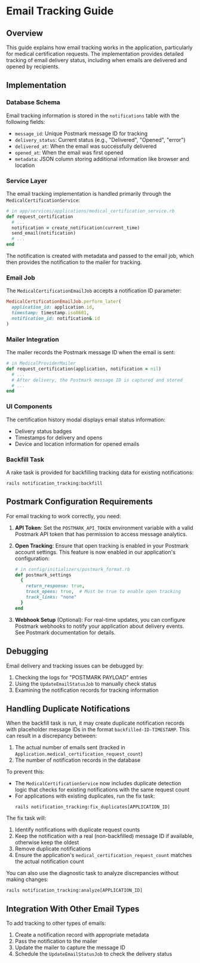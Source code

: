 # Email Tracking Guide

## Overview

This guide explains how email tracking works in the application, particularly for medical certification requests. The implementation provides detailed tracking of email delivery status, including when emails are delivered and opened by recipients.

## Implementation

### Database Schema

Email tracking information is stored in the `notifications` table with the following fields:

- `message_id`: Unique Postmark message ID for tracking
- `delivery_status`: Current status (e.g., "Delivered", "Opened", "error")
- `delivered_at`: When the email was successfully delivered
- `opened_at`: When the email was first opened
- `metadata`: JSON column storing additional information like browser and location

### Service Layer

The email tracking implementation is handled primarily through the `MedicalCertificationService`:

```ruby
# in app/services/applications/medical_certification_service.rb
def request_certification
  # ...
  notification = create_notification(current_time)
  send_email(notification)
  # ...
end
```

The notification is created with metadata and passed to the email job, which then provides the notification to the mailer for tracking.

### Email Job

The `MedicalCertificationEmailJob` accepts a notification ID parameter:

```ruby
MedicalCertificationEmailJob.perform_later(
  application_id: application.id, 
  timestamp: timestamp.iso8601,
  notification_id: notification&.id
)
```

### Mailer Integration

The mailer records the Postmark message ID when the email is sent:

```ruby
# in MedicalProviderMailer
def request_certification(application, notification = nil)
  # ...
  # After delivery, the Postmark message ID is captured and stored
  # ...
end
```

### UI Components

The certification history modal displays email status information:

- Delivery status badges
- Timestamps for delivery and opens
- Device and location information for opened emails

### Backfill Task

A rake task is provided for backfilling tracking data for existing notifications:

```
rails notification_tracking:backfill
```

## Postmark Configuration Requirements

For email tracking to work correctly, you need:

1. **API Token**: Set the `POSTMARK_API_TOKEN` environment variable with a valid Postmark API token that has permission to access message analytics.

2. **Open Tracking**: Ensure that open tracking is enabled in your Postmark account settings. This feature is now enabled in our application's configuration:

   ```ruby
   # in config/initializers/postmark_format.rb
   def postmark_settings
     {
       return_response: true,
       track_opens: true,  # Must be true to enable open tracking
       track_links: "none"
     }
   end
   ```

3. **Webhook Setup** (Optional): For real-time updates, you can configure Postmark webhooks to notify your application about delivery events. See Postmark documentation for details.

## Debugging

Email delivery and tracking issues can be debugged by:

1. Checking the logs for "POSTMARK PAYLOAD" entries
2. Using the `UpdateEmailStatusJob` to manually check status
3. Examining the notification records for tracking information

## Handling Duplicate Notifications

When the backfill task is run, it may create duplicate notification records with placeholder message IDs in the format `backfilled-ID-TIMESTAMP`. This can result in a discrepancy between:

1. The actual number of emails sent (tracked in `Application.medical_certification_request_count`)
2. The number of notification records in the database

To prevent this:

- The `MedicalCertificationService` now includes duplicate detection logic that checks for existing notifications with the same request count
- For applications with existing duplicates, run the fix task:
  ```
  rails notification_tracking:fix_duplicates[APPLICATION_ID]
  ```

The fix task will:
1. Identify notifications with duplicate request counts
2. Keep the notification with a real (non-backfilled) message ID if available, otherwise keep the oldest
3. Remove duplicate notifications
4. Ensure the application's `medical_certification_request_count` matches the actual notification count

You can also use the diagnostic task to analyze discrepancies without making changes:
```
rails notification_tracking:analyze[APPLICATION_ID]
```

## Integration With Other Email Types

To add tracking to other types of emails:

1. Create a notification record with appropriate metadata
2. Pass the notification to the mailer
3. Update the mailer to capture the message ID
4. Schedule the `UpdateEmailStatusJob` to check the delivery status

